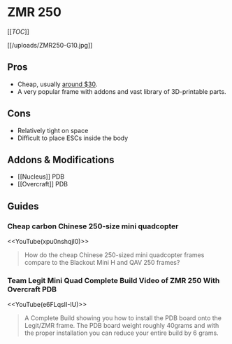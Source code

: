 # ZMR 250

[[_TOC_]]

[[/uploads/ZMR250-G10.jpg]]

## Pros

* Cheap, usually [around $30](http://www.banggood.com/H250-ZMR250-250mm-Carbon-Fiber-Mini-Quadcopter-Multicopter-Frame-Kit-p-933185.html).
* A very popular frame with addons and vast library of 3D-printable parts.

## Cons

* Relatively tight on space
* Difficult to place ESCs inside the body

## Addons & Modifications

* [[Nucleus]] PDB
* [[Overcraft]] PDB

## Guides

### Cheap carbon Chinese 250-size mini quadcopter

<<YouTube(xpu0nshqjI0)>>

> How do the cheap Chinese 250-sized mini quadcopter frames compare to the Blackout Mini H and QAV 250 frames?

### Team Legit Mini Quad Complete Build Video of ZMR 250 With Overcraft PDB

<<YouTube(e6FLqsII-IU)>>

> A Complete Build showing you how to install the PDB board onto the Legit/ZMR frame. The PDB board weight roughly 40grams and with the proper installation you can reduce your entire build by 6 grams. 
